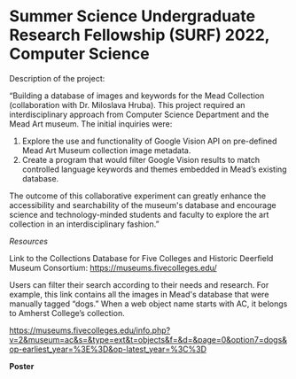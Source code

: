 # Summer Science Undergraduate Research Fellowship (SURF) 2022, Computer Science

Description of the project: 

“Building a database of images and keywords for the Mead Collection (collaboration with Dr. Miloslava Hruba). This project required an interdisciplinary approach from Computer Science Department and the Mead Art museum. The initial inquiries were: 
1. Explore the use and functionality of Google Vision API on pre-defined Mead Art Museum collection image metadata. 
2. Create a program that would filter Google Vision results to match controlled language keywords and themes embedded in Mead’s existing database.

The outcome of this collaborative experiment can greatly enhance the accessibility and searchability of the museum's database and encourage science and technology-minded students and faculty to explore the art collection in an interdisciplinary fashion.”

*Resources*

Link to the Collections Database for Five Colleges and Historic Deerfield Museum Consortium: https://museums.fivecolleges.edu/

Users can filter their search according to their needs and research. For example, this link contains all the images in Mead's database that were manually tagged “dogs.” When a web object name starts with AC, it belongs to Amherst College’s collection. 

https://museums.fivecolleges.edu/info.php?v=2&museum=ac&s=&type=ext&t=objects&f=&d=&page=0&option7=dogs&op-earliest_year=%3E%3D&op-latest_year=%3C%3D


**Poster**




 
